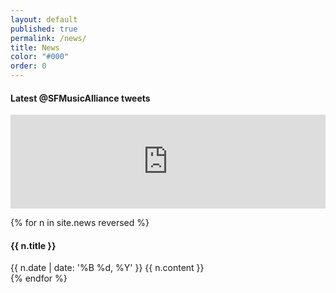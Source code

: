 ```yaml
---
layout: default
published: true
permalink: /news/
title: News
color: "#000"
order: 0
---
```


<article>
<h4> Latest @SFMusicAlliance tweets </h4>
<script src="https://snapwidget.com/js/snapwidget.js"></script>
<iframe src="https://snapwidget.com/embed/238774" class="snapwidget-widget" allowTransparency="true" frameborder="0" scrolling="no" style="border:none; overflow:hidden; width:100%; "></iframe>
</article>

{% for n in site.news  reversed %}
<article>
  <h4> {{ n.title }} </h4>
  <date>{{ n.date | date: '%B %d, %Y' }}</date>
  {{ n.content }}
</article>
{% endfor %}

